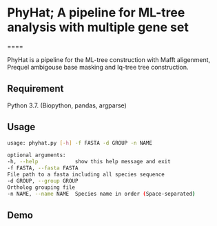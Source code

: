 # PhyHat; A pipeline for ML-tree analysis with multiple gene set

====

PhyHat is a pipeline for the ML-tree construction with Mafft aligenment, Prequel ambigouse base masking and Iq-tree tree construction. 

## Requirement
Python 3.7. (Biopython, pandas, argparse)

## Usage
```sh
usage: phyhat.py [-h] -f FASTA -d GROUP -n NAME

optional arguments:
-h, --help            show this help message and exit
-f FASTA, --fasta FASTA
File path to a fasta including all species sequence
-d GROUP, --group GROUP
Ortholog grouping file
-n NAME, --name NAME  Species name in order (Space-separated)

```

## Demo
```sh


```
